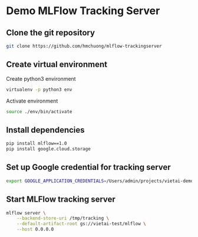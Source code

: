 # Demo MLFlow Tracking Server

## Clone the git repository
```bash
git clone https://github.com/hmchuong/mlflow-trackingserver
```

## Create virtual environment
Create python3 environment
```bash
virtualenv -p python3 env
```
Activate environment
```bash
source ./env/bin/activate
```

## Install dependencies
```bash
pip install mlflow==1.0
pip install google.cloud.storage
```

## Set up Google credential for tracking server
```bash
export GOOGLE_APPLICATION_CREDENTIALS=/Users/admin/projects/vietai-demo/mlflow-trackingserver/authen.json
```

## Start MLFlow tracking server
```bash
mlflow server \
    --backend-store-uri /tmp/tracking \
    --default-artifact-root gs://vietai-test/mlflow \
    --host 0.0.0.0
```
